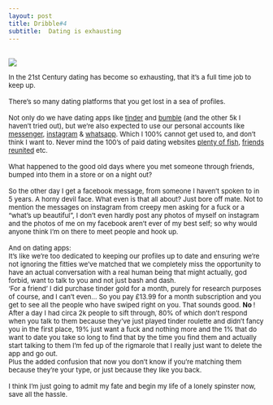 ```yaml
---
layout: post
title: Dribble#4
subtitle:  Dating is exhausting
---
```


<div class="text-center">
  <br/>
  <img src="{{ site.baseurl }}/img/dribble4.JPG"/>
</div>


<div class="text-left">
<div class="boxed">
  <font size="2">
      
In the 21st Century dating has become so exhausting, that it’s a full time job to keep up. <br><br>
There’s so many dating platforms that you get lost in a sea of profiles.<br><br>
Not only do we have dating apps like <a href="https://tinder.com/?lang=en-GB">tinder</a> and <a href="https://bumble.com/">bumble</a> (and the other 5k I haven’t tried out), but we’re also expected to use our personal accounts like <a href="https://www.messenger.com/">messenger</a>, <a href="https://www.instagram.com/?hl=en">instagram</a> & <a href="https://www.whatsapp.com/">whatsapp</a>. Which I 100% cannot get used to, and don’t think I want to. Never mind the 100’s of paid dating websites <a href="https://www.pof.com/">plenty of fish</a>, <a href="https://www.friendsreuniteddating.com/">friends reunited</a> etc. <br><br>
What happened to the good old days where you met someone through friends, bumped into them in a store or on a night out? <br><br>
So the other day I get a facebook message, from someone I haven’t spoken to in 5 years. A horny devil face. What even is that all about? Just bore off mate. Not to mention the messages on instagram from creepy men asking for a fuck or a “what’s up beautiful”, I don’t even hardly post any photos of myself on instagram and the photos of me on my facebook aren’t ever of my best self; so why would anyone think I’m on there to meet people and hook up. <br><br>
And on dating apps: <br>
It’s like we’re too dedicated to keeping our profiles up to date and ensuring we’re not ignoring the fitties we’ve matched that we completely miss the opportunity to have an actual conversation with a real human being that might actually, god forbid, want to talk to you and not just bash and dash. <br>
‘For a friend’ I did purchase tinder gold for a month, purely for research purposes of course, and I can’t even… So you pay £13.99 for a month subscription and you get to see all the people who have swiped right on you. That sounds good. <b> No </b>! After a day I had circa 2k people to sift through, 80% of which don’t respond when you talk to them because they’ve just played tinder roulette and didn’t fancy you in the first place, 19% just want a fuck and nothing more and the 1% that do want to date you take so long to find that by the time you find them and actually start talking to them I’m fed up of the rigmarole that I really just want to delete the app and go out. <br>
Plus the added confusion that now you don’t know if you’re matching them because they’re your type, or just because they like you back.<br><br>
I think I’m just going to admit my fate and begin my life of a lonely spinster now,  save all the hassle. 


</font>
    <br><br>
